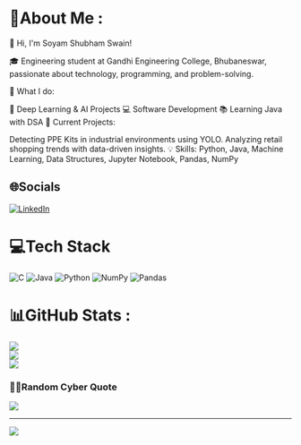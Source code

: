 # 💫About Me :
👋 Hi, I'm Soyam Shubham Swain!

🎓 Engineering student at Gandhi Engineering College, Bhubaneswar, passionate about technology, programming, and problem-solving.

🔧 What I do:

🤖 Deep Learning & AI Projects
💻 Software Development
📚 Learning Java with DSA
🌟 Current Projects:

Detecting PPE Kits in industrial environments using YOLO.
Analyzing retail shopping trends with data-driven insights.
💡 Skills: Python, Java, Machine Learning, Data Structures, Jupyter Notebook, Pandas, NumPy

## 🌐Socials
[![LinkedIn](https://img.shields.io/badge/LinkedIn-%230077B5.svg?logo=linkedin&logoColor=white)](https://linkedin.com/in/https://www.linkedin.com/in/soyam-shubham-swain-09226226b/) 

# 💻Tech Stack
![C](https://img.shields.io/badge/c-%2300599C.svg?style=for-the-badge&logo=c&logoColor=white) ![Java](https://img.shields.io/badge/java-%23ED8B00.svg?style=for-the-badge&logo=java&logoColor=white) ![Python](https://img.shields.io/badge/python-3670A0?style=for-the-badge&logo=python&logoColor=ffdd54) ![NumPy](https://img.shields.io/badge/numpy-%23013243.svg?style=for-the-badge&logo=numpy&logoColor=white) ![Pandas](https://img.shields.io/badge/pandas-%23150458.svg?style=for-the-badge&logo=pandas&logoColor=white)
# 📊GitHub Stats :
![](https://github-readme-stats.vercel.app/api?username=Soyamhub&theme=nightowl&hide_border=false&include_all_commits=false&count_private=true)<br/>
![](https://github-readme-streak-stats.herokuapp.com/?user=Soyamhub&theme=nightowl&hide_border=false)<br/>
![](https://github-readme-stats.vercel.app/api/top-langs/?username=Soyamhub&theme=nightowl&hide_border=false&include_all_commits=false&count_private=true&layout=compact)

### 🧑‍💻Random Cyber Quote
![](https://github-readme-cyber-quotes.vercel.app/api?type=horizontal&theme=dark)


---
[![](https://visitcount.itsvg.in/api?id=Soyamhub&icon=0&color=0)](https://visitcount.itsvg.in)
